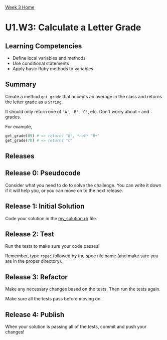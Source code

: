 [Week 3 Home](../../)

# U1.W3: Calculate a Letter Grade

## Learning Competencies
- Define local variables and methods
- Use conditional statements
- Apply basic Ruby methods to variables

## Summary
Create a method `get_grade` that accepts an average in the class and returns the letter grade as a `String`.

It should only return one of `'A'`, `'B'`, `'C'`, etc.  Don't worry about `+` and `-` grades.

For example,

```ruby
get_grade(89) # => returns "B", *not* "B+"
get_grade(70) # => returns "C"
```

## Releases

## Release 0: Pseudocode
Consider what you need to do to solve the challenge. You can write it down if it will help you, or you can move on to the next release.

## Release 1: Initial Solution
Code your solution in the [my_solution.rb](my_solution.rb) file.

## Release 2: Test
Run the tests to make sure your code passes!

Remember, type `rspec` followed by the spec file name (and make sure you are in the proper directory).

## Release 3: Refactor
Make any necessary changes based on the tests. Then run the tests again.

Make sure all the tests pass before moving on.

## Release 4: Publish
When your solution is passing all of the tests, commit and push your changes!